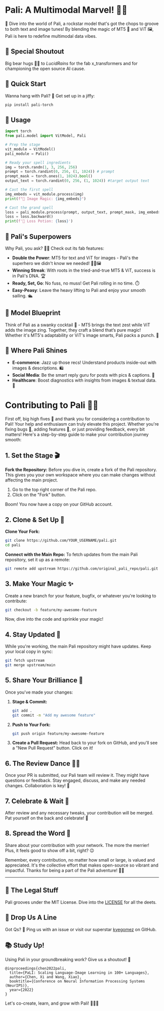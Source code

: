 # Pali: A Multimodal Marvel! 🚀🤖
🙌 Dive into the world of Pali, a rockstar model that's got the chops to groove to both text and image tunes! By blending the magic of MT5 📜 and ViT 🖼️, Pali is here to redefine multimodal data vibes.

## 🌟 Special Shoutout 
Big bear hugs 🐻💖 to *LucidRains* for the fab x_transformers and for championing the open source AI cause.

## 🚀 Quick Start

Wanna hang with Pali? 🎉 Get set up in a jiffy:
```bash
pip install pali-torch
```

## 🧙 Usage 
```python
import torch
from pali.model import VitModel, Pali

# Prep the stage
vit_module = VitModel()
pali_module = Pali()

# Ready your spell ingredients
img = torch.randn(1, 3, 256, 256)
prompt = torch.randint(0, 256, (1, 1024)) # prompt
prompt_mask = torch.ones(1, 1024).bool()
output_text = torch.randint(0, 256, (1, 1024)) #target output text

# Cast the first spell
img_embeds = vit_module.process(img)
print(f"🎩 Image Magic: {img_embeds}")

# Cast the grand spell
loss = pali_module.process(prompt, output_text, prompt_mask, img_embeds)
loss = loss.backward()
print(f'🔮 Loss Potion: {loss}')
```

## 🎉 Pali's Superpowers

Why Pali, you ask? 🤷‍♂️ Check out its fab features:
- **Double the Power**: MT5 for text and ViT for images - Pali's the superhero we didn't know we needed! 💪📖🖼️
- **Winning Streak**: With roots in the tried-and-true MT5 & ViT, success is in Pali's DNA. 🏆
- **Ready, Set, Go**: No fuss, no muss! Get Pali rolling in no time. ⏱️
- **Easy-Peasy**: Leave the heavy lifting to Pali and enjoy your smooth sailing. 🛳️

## 📐 Model Blueprint

Think of Pali as a swanky cocktail 🍹 - MT5 brings the text zest while ViT adds the image zing. Together, they craft a blend that’s pure magic! Whether it's MT5's adaptability or ViT's image smarts, Pali packs a punch. 🥊

## 🌆 Where Pali Shines

- **E-commerce**: Jazz up those recs! Understand products inside-out with images & descriptions. 🛍️
- **Social Media**: Be the smart reply guru for posts with pics & captions. 📱
- **Healthcare**: Boost diagnostics with insights from images & textual data. 🏥

# Contributing to Pali 🤖🌟

First off, big high fives 🙌 and thank you for considering a contribution to Pali! Your help and enthusiasm can truly elevate this project. Whether you're fixing bugs 🐛, adding features 🎁, or just providing feedback, every bit matters! Here's a step-by-step guide to make your contribution journey smooth:

## 1. Set the Stage 🎬

**Fork the Repository:** Before you dive in, create a fork of the Pali repository. This gives you your own workspace where you can make changes without affecting the main project.

1. Go to the top right corner of the Pali repo.
2. Click on the "Fork" button. 

Boom! You now have a copy on your GitHub account.

## 2. Clone & Set Up 🚀

**Clone Your Fork:** 
```bash
git clone https://github.com/YOUR_USERNAME/pali.git
cd pali
```

**Connect with the Main Repo:** To fetch updates from the main Pali repository, set it up as a remote:
```bash
git remote add upstream https://github.com/original_pali_repo/pali.git
```

## 3. Make Your Magic ✨

Create a new branch for your feature, bugfix, or whatever you're looking to contribute:
```bash
git checkout -b feature/my-awesome-feature
```

Now, dive into the code and sprinkle your magic!

## 4. Stay Updated 🔄

While you're working, the main Pali repository might have updates. Keep your local copy in sync:

```bash
git fetch upstream
git merge upstream/main
```

## 5. Share Your Brilliance 🎁

Once you've made your changes:

1. **Stage & Commit:**
   ```bash
   git add .
   git commit -m "Add my awesome feature"
   ```

2. **Push to Your Fork:**
   ```bash
   git push origin feature/my-awesome-feature
   ```

3. **Create a Pull Request:** Head back to your fork on GitHub, and you'll see a "New Pull Request" button. Click on it!

## 6. The Review Dance 💃🕺

Once your PR is submitted, our Pali team will review it. They might have questions or feedback. Stay engaged, discuss, and make any needed changes. Collaboration is key! 🤝

## 7. Celebrate & Wait 🎉

After review and any necessary tweaks, your contribution will be merged. Pat yourself on the back and celebrate! 🎊

## 8. Spread the Word 📢

Share about your contribution with your network. The more the merrier! Plus, it feels good to show off a bit, right? 😉

Remember, every contribution, no matter how small or large, is valued and appreciated. It's the collective effort that makes open-source so vibrant and impactful. Thanks for being a part of the Pali adventure! 🌟🚀

----

## 📜 The Legal Stuff

Pali grooves under the MIT License. Dive into the [LICENSE](LICENSE) for all the deets.

## 💌 Drop Us A Line

Got Qs? 🤔 Ping us with an issue or visit our superstar [kyegomez](https://github.com/kyegomez) on GitHub.

## 📚 Study Up!

Using Pali in your groundbreaking work? Give us a shoutout! 📢
```
@inproceedings{chen2022pali,
  title={PaLI: Scaling Language-Image Learning in 100+ Languages},
  author={Chen, Xi and Wang, Xiao},
  booktitle={Conference on Neural Information Processing Systems (NeurIPS)},
  year={2022}
}
```

Let's co-create, learn, and grow with Pali! 🌱🚀🎉
